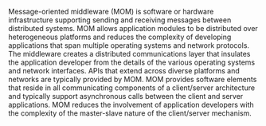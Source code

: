 Message-oriented middleware (MOM) is software or hardware infrastructure supporting sending and receiving messages between distributed systems. MOM allows application modules to be distributed over heterogeneous platforms and reduces the complexity of developing applications that span multiple operating systems and network protocols. The middleware creates a distributed communications layer that insulates the application developer from the details of the various operating systems and network interfaces. APIs that extend across diverse platforms and networks are typically provided by MOM. MOM provides software elements that reside in all communicating components of a client/server architecture and typically support asynchronous calls between the client and server applications. MOM reduces the involvement of application developers with the complexity of the master-slave nature of the client/server mechanism.